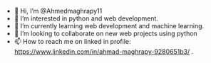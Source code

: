 - 👋 Hi, I’m @Ahmedmaghrapy11
- 👀 I’m interested in python and web development.
- 🌱 I’m currently learning web development and machine learning.
- 💞️ I’m looking to collaborate on new web projects using python
- 📫 How to reach me on linked in profile: https://www.linkedin.com/in/ahmad-maghrapy-9280651b3/ .

<!---
Ahmedmaghrapy11/Ahmedmaghrapy11 is a ✨ special ✨ repository because its `README.md` (this file) appears on your GitHub profile.
You can click the Preview link to take a look at your changes.
--->
